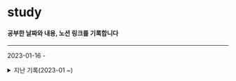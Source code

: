 # study

#### 공부한 날짜와 내용, 노션 링크를 기록합니다

---

2023-01-16 -

<details>
<summary>지난 기록(2023-01 ~)</summary>
2023-01-15<br/>
2023-01-14<br/>
2023-01-13<br/>
2023-01-12<br/>
2023-01-11 - 백준 알고리즘 단계별 1단계 입출력과 사칙연산 7번<br/>
자바스크립트 기초 논리 연산자, for, while 반복문, switch문, function 기초, 화살표 함수, 객체 기초, method, this, array<br/>
자바스크립트 변수, 호이스팅, TDZ, 생성자 함수<br/>
https://jueunkorstd.notion.site/JavaScript-8394651f501b40eba9cbb77be30853da<br/><br/>
2023-01-09 ~ 2023-01-11 자바스크립트 기초 정리 강의 완강<br/>
[자바스크립트 기초 강좌 : 100분 완성] https://www.youtube.com/watch?v=KF6t61yuPCY&t=2149s <br/>
2023-01-10 - 백준 알고리즘 단계별 1단계 입출력과 사칙연산 1 ~ 6번<br/>
2023-01-09 - 자바스크립트 기초 - 변수, 자료형, alert, prompt, confirm, 형변환, 기본 연산자, 비교 연산자, if, else, else if
https://jueunkorstd.notion.site/JavaScript-8394651f501b40eba9cbb77be30853da

</details>
